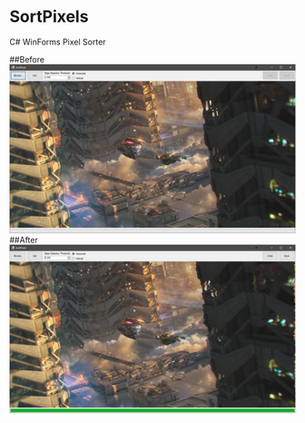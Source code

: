 # SortPixels

C# WinForms Pixel Sorter

##Before
![Before](images/before.PNG)
##After
![After](images/after.PNG)
